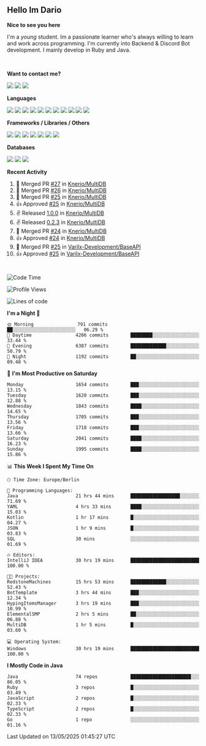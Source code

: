 <h2>Hello Im Dario</h2>

**Nice to see you here**

I'm a *young* student. Im a passionate learner who's always willing to learn and work across
programming. I'm currently into Backend & Discord Bot development. I mainly develop in Ruby and Java.

<br/>

**Want to contact me?**

<a href="https://github.com/knerio"><img src="https://img.shields.io/badge/-Github-blue?style=for-the-badge&logo=github&logoColor=white"/></a> <a href="https://discord.com/users/639416958923702292"><img src="https://img.shields.io/badge/-knerio-blue?style=for-the-badge&logo=discord&logoColor=white"/></a> <a href="https://twitch.tv/dopalos_"><img src="https://img.shields.io/badge/-twitch-blue?style=for-the-badge&logo=twitch&logoColor=white"/></a>

**Languages**

<img src="https://img.shields.io/badge/-Java-blue?style=for-the-badge&logo=java&logoColor=white"/> <img src="https://img.shields.io/badge/-Ruby-blue?style=for-the-badge&logo=Ruby&logoColor=white"/> <img src="https://img.shields.io/badge/-Git-blue?style=for-the-badge&logo=Git&logoColor=white"/> <img src="https://img.shields.io/badge/-HTML-blue?style=for-the-badge&logo=html5&logoColor=white"/> <img src="https://img.shields.io/badge/-CSS-blue?style=for-the-badge&logo=CSS3&logoColor=white"/> <img src="https://img.shields.io/badge/-Javascript-blue?style=for-the-badge&logo=javascript&logoColor=white"/> <img src="https://img.shields.io/badge/-Typescript-blue?style=for-the-badge&logo=TypeScript&logoColor=white"/> <img src="https://img.shields.io/badge/-Kotlin-blue?style=for-the-badge&logo=kotlin&logoColor=white"/> <img src="https://img.shields.io/badge/-SQL-blue?style=for-the-badge&logo=MYSQL&logoColor=white"/> <img src="https://img.shields.io/badge/-Markdown-blue?style=for-the-badge&logo=Markdown&logoColor=white"/> <img src="https://img.shields.io/badge/-JSON-blue?style=for-the-badge&logo=JSON&logoColor=white"/>
<br/>

 **Frameworks / Libraries / Others**

<img src="https://img.shields.io/badge/-Ruby_On_Rails-blue?style=for-the-badge&logo=ruby-on-rails&logoColor=white"/> <img src="https://img.shields.io/badge/-JDA-blue?style=for-the-badge&logo=JDA&logoColor=white"/> <img src="https://img.shields.io/badge/-Bootstrap-blue?style=for-the-badge&logo=Bootstrap&logoColor=white"/> <img src="https://img.shields.io/badge/-Node.JS-blue?style=for-the-badge&logo=node.js&logoColor=white"/> <img src="https://img.shields.io/badge/-React-blue?style=for-the-badge&logo=React&logoColor=white"/> <img src="https://img.shields.io/badge/-Express-blue?style=for-the-badge&logo=Express&logoColor=white"/> <img src="https://img.shields.io/badge/-Next.Js-blue?style=for-the-badge&logo=Next.Js&logoColor=white"/>

**Databases**

<img src="https://img.shields.io/badge/-MongoDB-blue?style=for-the-badge&logo=mongodb&logoColor=white"/> <img src="https://img.shields.io/badge/-MariaDB-blue?style=for-the-badge&logo=MariaDB&logoColor=white"/>
<img src="https://img.shields.io/badge/-PostgreSQL-blue?style=for-the-badge&logo=PostgreSQl&logoColor=white"/>

**Recent Activity**

<!--RECENT_ACTIVITY:start-->
1. 🎉 Merged PR [#27](https://github.com/Knerio/MultiDB/pull/27) in [Knerio/MultiDB](https://github.com/Knerio/MultiDB)<br>
2. 🎉 Merged PR [#26](https://github.com/Knerio/MultiDB/pull/26) in [Knerio/MultiDB](https://github.com/Knerio/MultiDB)<br>
3. 🎉 Merged PR [#25](https://github.com/Knerio/MultiDB/pull/25) in [Knerio/MultiDB](https://github.com/Knerio/MultiDB)<br>
4. 👍 Approved [#25](https://github.com/Knerio/MultiDB/pull/25#pullrequestreview-2821537151) in [Knerio/MultiDB](https://github.com/Knerio/MultiDB)<br>
5. ✌️ Released [1.0.0](https://github.com/Knerio/MultiDB/releases/tag/1.0.0) in [Knerio/MultiDB](https://github.com/Knerio/MultiDB)<br>
6. ✌️ Released [0.2.3](https://github.com/Knerio/MultiDB/releases/tag/0.2.3) in [Knerio/MultiDB](https://github.com/Knerio/MultiDB)<br>
7. 🎉 Merged PR [#24](https://github.com/Knerio/MultiDB/pull/24) in [Knerio/MultiDB](https://github.com/Knerio/MultiDB)<br>
8. 👍 Approved [#24](https://github.com/Knerio/MultiDB/pull/24#pullrequestreview-2818406063) in [Knerio/MultiDB](https://github.com/Knerio/MultiDB)<br>
9. 🎉 Merged PR [#25](https://github.com/Varilx-Development/BaseAPI/pull/25) in [Varilx-Development/BaseAPI](https://github.com/Varilx-Development/BaseAPI)<br>
10. 👍 Approved [#25](https://github.com/Varilx-Development/BaseAPI/pull/25#pullrequestreview-2815714838) in [Varilx-Development/BaseAPI](https://github.com/Varilx-Development/BaseAPI)<br>
<!--RECENT_ACTIVITY:end-->
 
#

<!--START_SECTION:waka-->
![Code Time](http://img.shields.io/badge/Code%20Time-1%2C144%20hrs%2010%20mins-blue)

![Profile Views](http://img.shields.io/badge/Profile%20Views-1-blue)

![Lines of code](https://img.shields.io/badge/From%20Hello%20World%20I%27ve%20Written-995.6%20thousand%20lines%20of%20code-blue)

**I'm a Night 🦉** 

```text
🌞 Morning                791 commits         ██░░░░░░░░░░░░░░░░░░░░░░░   06.29 % 
🌆 Daytime                4206 commits        ████████░░░░░░░░░░░░░░░░░   33.44 % 
🌃 Evening                6387 commits        █████████████░░░░░░░░░░░░   50.79 % 
🌙 Night                  1192 commits        ██░░░░░░░░░░░░░░░░░░░░░░░   09.48 % 
```
📅 **I'm Most Productive on Saturday** 

```text
Monday                   1654 commits        ███░░░░░░░░░░░░░░░░░░░░░░   13.15 % 
Tuesday                  1620 commits        ███░░░░░░░░░░░░░░░░░░░░░░   12.88 % 
Wednesday                1843 commits        ████░░░░░░░░░░░░░░░░░░░░░   14.65 % 
Thursday                 1705 commits        ███░░░░░░░░░░░░░░░░░░░░░░   13.56 % 
Friday                   1718 commits        ███░░░░░░░░░░░░░░░░░░░░░░   13.66 % 
Saturday                 2041 commits        ████░░░░░░░░░░░░░░░░░░░░░   16.23 % 
Sunday                   1995 commits        ████░░░░░░░░░░░░░░░░░░░░░   15.86 % 
```


📊 **This Week I Spent My Time On** 

```text
🕑︎ Time Zone: Europe/Berlin

💬 Programming Languages: 
Java                     21 hrs 44 mins      ██████████████████░░░░░░░   71.69 % 
YAML                     4 hrs 33 mins       ████░░░░░░░░░░░░░░░░░░░░░   15.03 % 
Kotlin                   1 hr 17 mins        █░░░░░░░░░░░░░░░░░░░░░░░░   04.27 % 
JSON                     1 hr 9 mins         █░░░░░░░░░░░░░░░░░░░░░░░░   03.83 % 
SQL                      30 mins             ░░░░░░░░░░░░░░░░░░░░░░░░░   01.69 % 

🔥 Editors: 
IntelliJ IDEA            30 hrs 19 mins      █████████████████████████   100.00 % 

🐱‍💻 Projects: 
RedstoneMachines         15 hrs 53 mins      █████████████░░░░░░░░░░░░   52.43 % 
BotTemplate              3 hrs 44 mins       ███░░░░░░░░░░░░░░░░░░░░░░   12.34 % 
HypingItemsManager       3 hrs 19 mins       ███░░░░░░░░░░░░░░░░░░░░░░   10.99 % 
ElementalSMP             2 hrs 5 mins        ██░░░░░░░░░░░░░░░░░░░░░░░   06.88 % 
MultiDB                  1 hr 5 mins         █░░░░░░░░░░░░░░░░░░░░░░░░   03.60 % 

💻 Operating System: 
Windows                  30 hrs 19 mins      █████████████████████████   100.00 % 
```

**I Mostly Code in Java** 

```text
Java                     74 repos            ██████████████████████░░░   86.05 % 
Ruby                     3 repos             █░░░░░░░░░░░░░░░░░░░░░░░░   03.49 % 
JavaScript               2 repos             █░░░░░░░░░░░░░░░░░░░░░░░░   02.33 % 
TypeScript               2 repos             █░░░░░░░░░░░░░░░░░░░░░░░░   02.33 % 
Go                       1 repo              ░░░░░░░░░░░░░░░░░░░░░░░░░   01.16 % 
```




 Last Updated on 13/05/2025 01:45:27 UTC
<!--END_SECTION:waka-->

